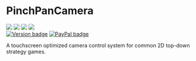 # PinchPanCamera
![](https://img.shields.io/github/issues/Divirad/PinchPanCamera)
![](https://img.shields.io/github/forks/Divirad/PinchPanCamera)
![](https://img.shields.io/github/stars/Divirad/PinchPanCamera)
![](https://img.shields.io/github/license/Divirad/PinchPanCamera) <br>
[![Version badge](https://img.shields.io/badge/Version-v0.0-inactive.svg)](http://paypal.me/divirad) 
[![PayPal badge](https://img.shields.io/badge/Donate-PayPal-blue.svg)](http://paypal.me/divirad)

A touchscreen optimized camera control system 
for common 2D top-down strategy games.
